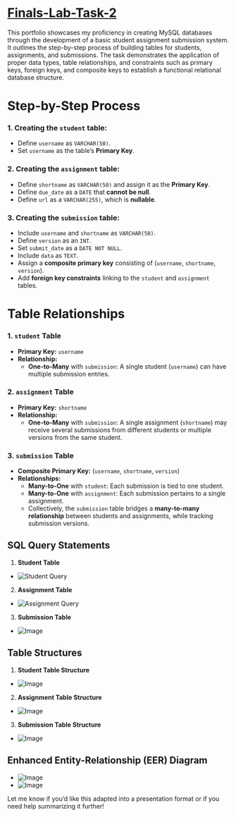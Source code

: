 # [Finals-Lab-Task-2](https://github.com/user-attachments/files/19719375/FajardoFLT2.docx)

This portfolio showcases my proficiency in creating MySQL databases through the development of a basic student assignment submission system. It outlines the step-by-step process of building tables for students, assignments, and submissions. The task demonstrates the application of proper data types, table relationships, and constraints such as primary keys, foreign keys, and composite keys to establish a functional relational database structure.

# Step-by-Step Process

### 1. Creating the `student` table:
- Define `username` as `VARCHAR(50)`.
- Set `username` as the table’s **Primary Key**.

### 2. Creating the `assignment` table:
- Define `shortname` as `VARCHAR(50)` and assign it as the **Primary Key**.
- Define `due_date` as a `DATE` that **cannot be null**.
- Define `url` as a `VARCHAR(255)`, which is **nullable**.

### 3. Creating the `submission` table:
- Include `username` and `shortname` as `VARCHAR(50)`.
- Define `version` as an `INT`.
- Set `submit_date` as a `DATE NOT NULL`.
- Include `data` as `TEXT`.
- Assign a **composite primary key** consisting of (`username`, `shortname`, `version`).
- Add **foreign key constraints** linking to the `student` and `assignment` tables.

# Table Relationships

### 1. **`student` Table**
- **Primary Key:** `username`
- **Relationship:**
  - **One-to-Many** with `submission`: A single student (`username`) can have multiple submission entries.

### 2. **`assignment` Table**
- **Primary Key:** `shortname`
- **Relationship:**
  - **One-to-Many** with `submission`: A single assignment (`shortname`) may receive several submissions from different students or multiple versions from the same student.

### 3. **`submission` Table**
- **Composite Primary Key:** (`username`, `shortname`, `version`)
- **Relationships:**
  - **Many-to-One** with `student`: Each submission is tied to one student.
  - **Many-to-One** with `assignment`: Each submission pertains to a single assignment.
  - Collectively, the `submission` table bridges a **many-to-many relationship** between students and assignments, while tracking submission versions.

## SQL Query Statements

1. **Student Table**
- ![Student Query](https://github.com/user-attachments/assets/65bb70d5-9864-46ea-96af-8424b4e79a97)

2. **Assignment Table**
- ![Assignment Query](https://github.com/user-attachments/assets/b8dcd7f3-8443-4be2-9f87-f69e9ba68437)

3. **Submission Table**
- ![Image](https://github.com/user-attachments/assets/b65ad885-87d3-44b2-a1e3-79f7ddcee44b)

## Table Structures

1. **Student Table Structure**
- ![Image](https://github.com/user-attachments/assets/0c46bb9f-b104-4513-a624-2f8e57f85062)

2. **Assignment Table Structure**
- ![Image](https://github.com/user-attachments/assets/366a8cc3-bb11-49e4-bbd9-795eb6fb6393)

3. **Submission Table Structure**
- ![Image](https://github.com/user-attachments/assets/a134ed4b-e825-4ed2-a354-68a5c9667143)

## Enhanced Entity-Relationship (EER) Diagram

- ![Image](https://github.com/user-attachments/assets/be86d660-a18d-4e61-b987-b15c37126861)
- ![Image](https://github.com/user-attachments/assets/58591056-7f2c-4e5a-a9d7-c89b91a1532d)



Let me know if you’d like this adapted into a presentation format or if you need help summarizing it further!
